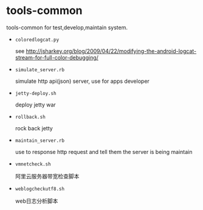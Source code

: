 tools-common
============

tools-common for test,develop,maintain system.

- `coloredlogcat.py`

	see http://jsharkey.org/blog/2009/04/22/modifying-the-android-logcat-stream-for-full-color-debugging/
 
- `simulate_server.rb`

	simulate http api(json) server, use for apps developer
	
- `jetty-deploy.sh`

	deploy jetty war
		
- `rollback.sh`

	rock back jetty
	
- `maintain_server.rb`

	use to response http request and tell them the server is being maintain

- `vmnetcheck.sh`

	阿里云服务器带宽检查脚本
	
- `weblogcheckutf8.sh`

	web日志分析脚本